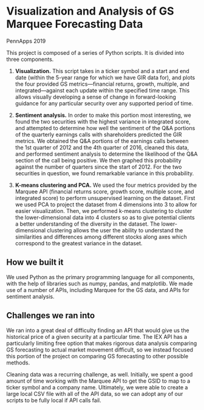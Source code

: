 # Visualization and Analysis of GS Marquee Forecasting Data
PennApps 2019

This project is composed of a series of Python scripts. It is divided into three components.

1. **Visualization.** This script takes in a ticker symbol and a start and end date (within the 5-year range for which we have GIR data for), and plots the four provided GS metrics—financial returns, growth, multiple, and integrated—against each update within the specified time range. This allows visually developing a sense of change in forward-looking guidance for any particular security over any supported period of time. 

2. **Sentiment analysis.** In order to make this portion most interesting, we found the two securities with the highest variance in integrated score, and attempted to determine how well the sentiment of the Q&A portions of the quarterly earnings calls with shareholders predicted the GIR metrics. We obtained the Q&A portions of the earnings calls between the 1st quarter of 2012 and the 4th quarter of 2016, cleaned this data, and performed sentiment analysis to determine the likelihood of the Q&A section of the call being positive. We then graphed this probability against the number of quarters since the start of 2012. For the two securities in question, we found remarkable variance in this probability.

3. **K-means clustering and PCA.** We used the four metrics provided by the Marquee API (financial returns score, growth score, multiple score, and integrated score) to perform unsupervised learning on the dataset. First we used PCA to project the dataset from 4 dimensions into 3 to allow for easier visualization. Then, we performed k-means clustering to cluster the lower-dimensional data into 4 clusters so as to give potential clients a better understanding of the diversity in the dataset. The lower-dimensional clustering allows the user the ability to understand the similarities and differences among different stocks along axes which correspond to the greatest variance in the dataset. 

## How we built it
We used Python as the primary programming language for all components, with the help of libraries such as numpy, pandas, and matplotlib. We made use of a number of APIs, including Marquee for the GS data, and APIs for sentiment analysis.

## Challenges we ran into
We ran into a great deal of difficulty finding an API that would give us the historical price of a given security at a particular time. The IEX API has a particularly limiting free option that makes rigorous data analysis comparing GS forecasting to actual market movement difficult, so we instead focused this portion of the project on comparing GS forecasting to other possible methods. 

Cleaning data was a recurring challenge, as well. Initially, we spent a good amount of time working with the Marquee API to get the GSID to map to a ticker symbol and a company name. Ultimately, we were able to create a large local CSV file with all of the API data, so we can adopt any of our scripts to be fully local if API calls fail.
